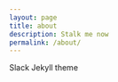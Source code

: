 ```yaml
---
layout: page
title: about
description: Stalk me now
permalink: /about/
---
```


Slack Jekyll theme

